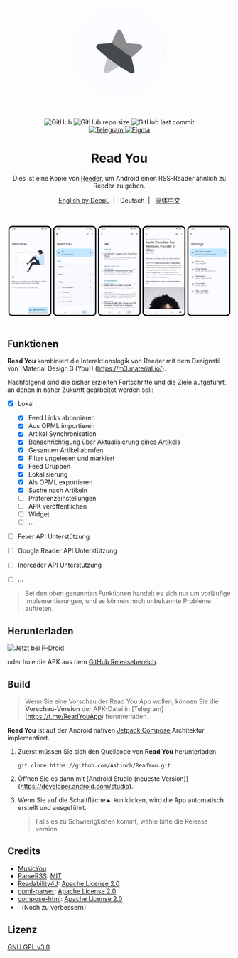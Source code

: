 <div align="center">
    <img width="200" height="200" style="display: block; border: 1px solid #f5f5f5; border-radius: 9999px;" src="./fastlane/metadata/android/en-US/images/icon.png">
</div>

<br>
<br>
<br>

<div align="center">
    <img alt="GitHub" src="https://img.shields.io/github/license/Ashinch/ReadYou?color=c3e7ff&style=flat-square">
    <img alt="GitHub repo size" src="https://img.shields.io/github/repo-size/Ashinch/ReadYou?color=c3e7ff&style=flat-square">
    <img alt="GitHub last commit" src="https://img.shields.io/github/last-commit/Ashinch/ReadYou?color=c3e7ff&style=flat-square">
    <br>
    <a target="_blank" href="https://t.me/ReadYouApp">
        <img alt="Telegram" src="https://img.shields.io/badge/Telegram-ReadYouApp-c3e7ff?logo=telegram&style=flat-square">
    </a>
    <a target="_blank" href="https://www.figma.com/file/ViBW8GbUgkTMmK6a80h8X1/Read-You?node-id=7028%3A23673">
        <img alt="Figma" src="https://img.shields.io/badge/Figma-ReadYou-c3e7ff?logo=figma&style=flat-square">
    </a>
</div>

<div align="center">
    <h1>Read You</h1>
    <p>Dies ist eine Kopie von <a href="https://reederapp.com/">Reeder</a>, um Android einen RSS-Reader ähnlich zu Reeder zu geben.</p>
    <p><a target="_blank" href="https://github.com/Ashinch/ReadYou/blob/main/README.md">English by DeepL</a>&nbsp;&nbsp;|&nbsp;&nbsp;
    Deutsch&nbsp;&nbsp;|&nbsp;&nbsp;
    <a target="_blank" href="https://github.com/Ashinch/ReadYou/blob/main/README-zh.md">简体中文</a></p>
    <br/>
    <br/>
    <img src="./fastlane/metadata/android/de-DE/images/startup.png" width="19.2%" alt="startup" />
    <img src="./fastlane/metadata/android/de-DE/images/feeds.png" width="19.2%" alt="startup" />
    <img src="./fastlane/metadata/android/de-DE/images/flow.png" width="19.2%" alt="startup" />
    <img src="./fastlane/metadata/android/de-DE/images/read.png" width="19.2%" alt="startup" />
    <img src="./fastlane/metadata/android/de-DE/images/settings.png" width="19.2%" alt="startup" />
    <br/>
    <br/>
</div>

## Funktionen

**Read You** kombiniert die Interaktionslogik von Reeder mit dem Designstil von [Material Design 3 (You)] (https://m3.material.io/).

Nachfolgend sind die bisher erzielten Fortschritte und die Ziele aufgeführt, an denen in naher Zukunft gearbeitet werden soll:

-   [x] Lokal

    -   [x] Feed Links abonnieren
    -   [x] Aus OPML importieren
    -   [x] Artikel Synchronisation
    -   [x] Benachrichtigung über Aktualisierung eines Artikels
    -   [x] Gesamten Artikel abrufen
    -   [x] Filter ungelesen und markiert
    -   [x] Feed Gruppen
    -   [x] Lokalisierung
    -   [x] Als OPML exportieren
    -   [x] Suche nach Artikeln
    -   [ ] Präferenzeinstellungen
    -   [ ] APK veröffentlichen
    -   [ ] Widget
    -   [ ] ...

-   [ ] Fever API Unterstützung
-   [ ] Google Reader API Unterstützung
-   [ ] Inoreader API Unterstützung
-   [ ] ...

> Bei den oben genannten Funktionen handelt es sich nur um vorläufige Implementierungen, und es können noch unbekannte Probleme auftreten.

## Herunterladen

[<img src="https://fdroid.gitlab.io/artwork/badge/get-it-on-de.png"
     alt="Jetzt bei F-Droid"
     height="80">](https://f-droid.org/packages/me.ash.reader/)

oder hole die APK aus dem [GitHub Releasebereich](https://github.com/Ashinch/ReadYou/releases).

## Build

> Wenn Sie eine Vorschau der Read You App wollen, können Sie die **Vorschau-Version** der APK-Datei in [Telegram] (https://t.me/ReadYouApp) herunterladen.

**Read You** ist auf der Android nativen [Jetpack Compose](https://developer.android.com/jetpack/compose) Architektur implementiert.

1. Zuerst müssen Sie sich den Quellcode von **Read You** herunterladen.

    ```shell
    git clone https://github.com/Ashinch/ReadYou.git
    ```

2. Öffnen Sie es dann mit [Android Studio (neueste Version)] (https://developer.android.com/studio).

3. Wenn Sie auf die Schaltfläche `▶ Run` klicken, wird die App automatisch erstellt und ausgeführt.

    > Falls es zu Schwierigkeiten kommt, wähle bitte die Release version.

## Credits

-   [MusicYou](https://github.com/Kyant0/MusicYou)
-   [ParseRSS](https://github.com/muhrifqii/ParseRSS): [MIT](https://github.com/muhrifqii/ParseRSS/blob/master/LICENSE)
-   [Readability4J](https://github.com/dankito/Readability4J): [Apache License 2.0](https://github.com/dankito/Readability4J/blob/master/LICENSE)
-   [opml-parser](https://github.com/mdewilde/opml-parser): [Apache License 2.0](https://github.com/mdewilde/opml-parser/blob/master/LICENSE)
-   [compose-html](https://github.com/ireward/compose-html): [Apache License 2.0](https://github.com/ireward/compose-html/blob/main/LICENSE.txt)
-   （Noch zu verbessern）

## Lizenz

[GNU GPL v3.0](https://github.com/Ashinch/ReadYou/blob/main/LICENSE)
